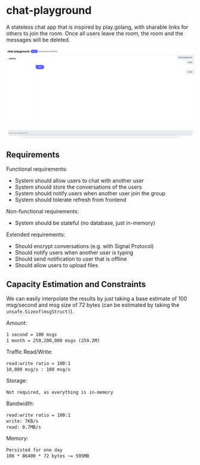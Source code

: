 # chat-playground

A stateless chat app that is inspired by play.golang, with sharable links for others to join the room. Once all users leave the room, the room and the messages will be deleted.

![app](./assets/app.png)

## Requirements

Functional requirements:
- System should allow users to chat with another user
- System should store the conversations of the users
- System should notify users when another user join the group
- System should tolerate refresh from frontend

Non-functional requirements:
- System should be stateful (no database, just in-memory)

Extended requirements:
- Should encrypt conversations (e.g. with Signal Protocol)
- Should notify users when another user is typing 
- Should send notification to user that is offline
- Should allow users to upload files

## Capacity Estimation and Constraints

We can easily interpolate the results by just taking a base estimate of 100 msg/second and msg size of 72 bytes (can be estimated by taking the `unsafe.Sizeof(msgStruct)`). 

Amount:
```
1 second = 100 msgs
1 month = 259,200,000 msgs (259.2M)
```

Traffic Read/Write:
```
read:write ratio = 100:1
10,000 msg/s : 100 msg/s
```

Storage:
```
Not required, as everything is in-memory
```

Bandwidth:
```
read:write ratio = 100:1
write: 7KB/s
read: 0.7MB/s
```

Memory:
```
Persisted for one day
100 * 86400 * 72 bytes ~= 595MB
```
